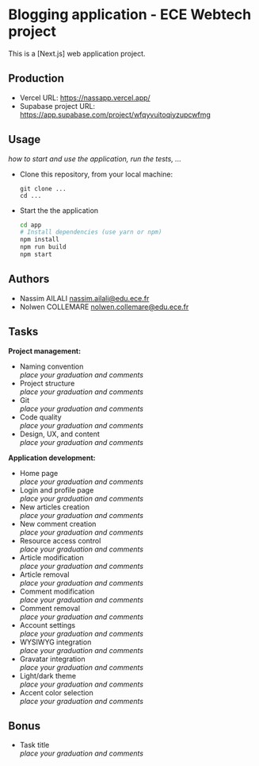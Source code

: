 # Blogging application - ECE Webtech project

This is a [Next.js] web application project.

## Production 

- Vercel URL: https://nassapp.vercel.app/
- Supabase project URL: https://app.supabase.com/project/wfqyvuitoqiyzupcwfmg

## Usage

*how to start and use the application, run the tests, ...*

* Clone this repository, from your local machine:
  ```
  git clone ...
  cd ...
  ```
* Start the the application
  ```bash
  cd app
  # Install dependencies (use yarn or npm)
  npm install
  npm run build
  npm start
  ```

## Authors

- Nassim AILALI nassim.ailali@edu.ece.fr
- Nolwen COLLEMARE nolwen.collemare@edu.ece.fr

## Tasks
  
**Project management:**

* Naming convention   
  *place your graduation and comments*
* Project structure   
  *place your graduation and comments*
* Git   
  *place your graduation and comments*
* Code quality   
  *place your graduation and comments*
* Design, UX, and content   
  *place your graduation and comments*

**Application development:**

* Home page   
  *place your graduation and comments*
* Login and profile page   
  *place your graduation and comments*
* New articles creation   
  *place your graduation and comments*
* New comment creation   
  *place your graduation and comments*
* Resource access control   
  *place your graduation and comments*
* Article modification   
  *place your graduation and comments*
* Article removal   
  *place your graduation and comments*
* Comment modification   
  *place your graduation and comments*
* Comment removal   
  *place your graduation and comments*
* Account settings   
  *place your graduation and comments*
* WYSIWYG integration   
  *place your graduation and comments*
* Gravatar integration   
  *place your graduation and comments*
* Light/dark theme   
  *place your graduation and comments*
* Accent color selection   
  *place your graduation and comments*

## Bonus

* Task title   
  *place your graduation and comments*